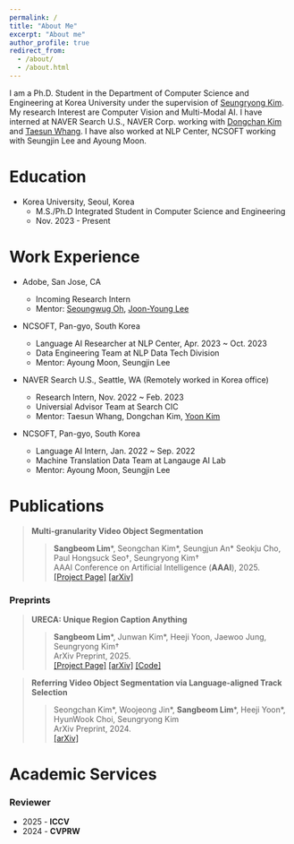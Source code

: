 ```yaml
---
permalink: /
title: "About Me"
excerpt: "About me"
author_profile: true
redirect_from: 
  - /about/
  - /about.html
---
```


I am a Ph.D. Student in the Department of Computer Science and Engineering at Korea University under the supervision of [Seungryong Kim](https://cvlab.kaist.ac.kr/members/faculty). My research Interest are Computer Vision and Multi-Modal AI. I
have interned at NAVER Search U.S., NAVER Corp. working with [Dongchan Kim](https://dongchankim.io/) and [Taesun Whang](https://taesunwhang.github.io/).  I have also worked at NLP Center, NCSOFT working with Seungjin Lee and Ayoung Moon.

Education
======
* Korea University, Seoul, Korea
  * M.S./Ph.D Integrated Student in Computer Science and Engineering
  * Nov. 2023 - Present
<!-- * B.S in Deparment of Sotware Application, Kangnam University, 2023 -->
<!-- * B.S. in GitHub, GitHub University, 2012 --> 

Work Experience
======
* Adobe, San Jose, CA
  * Incoming Research Intern
  * Mentor: [Seoungwug Oh](https://sites.google.com/view/seoungwugoh/), [Joon-Young Lee](https://joonyoung-cv.github.io/)

* NCSOFT, Pan-gyo, South Korea
  * Language AI Researcher at NLP Center, Apr. 2023 ~ Oct. 2023
  * Data Engineering Team at NLP Data Tech Division
  * Mentor: Ayoung Moon, Seungjin Lee

* NAVER Search U.S., Seattle, WA (Remotely worked in Korea office)
  * Research Intern, Nov. 2022 ~ Feb. 2023
  * Universial Advisor Team at Search CIC
  * Mentor: Taesun Whang, Dongchan Kim, [Yoon Kim](https://people.csail.mit.edu/yoonkim/)
 
* NCSOFT, Pan-gyo, South Korea
  * Language AI Intern, Jan. 2022 ~ Sep. 2022
  * Machine Translation Data Team at Langauge AI Lab
  * Mentor: Ayoung Moon, Seungjin Lee
 
Publications
=====
> <i style='font-style: normal;'>**Multi-granularity Video Object Segmentation**<br></i>
>> <i style='font-style: normal;'>**Sangbeom Lim**\*, Seongchan Kim\*, Seungjun An\*  Seokju Cho, Paul Hongsuck Seo†, Seungryong Kim†<br></i>
>> <i style='font-style: normal;'>AAAI Conference on Artificial Intelligence (**AAAI**), 2025.<br></i>
>> <i style='font-style: normal;'><a href="https://cvlab-kaist.github.io/MUG-VOS/">[Project Page]</a> <a href="https://arxiv.org/abs/2412.01471">[arXiv]</a> 

### Preprints

> <i style='font-style: normal;'>**URECA: Unique Region Caption Anything**<br></i>
>> <i style='font-style: normal;'>**Sangbeom Lim**\*, Junwan Kim\*, Heeji Yoon, Jaewoo Jung, Seungryong Kim†<br></i>
>> <i style='font-style: normal;'>ArXiv Preprint, 2025.<br></i>
>> <i style='font-style: normal;'><a href="https://cvlab-kaist.github.io/URECA/">[Project Page]</a> <a href="https://arxiv.org/abs/2504.05305">[arXiv]</a> <a href="https://github.com/cvlab-kaist/URECA">[Code]</a> 

> <i style='font-style: normal;'>**Referring Video Object Segmentation via Language-aligned Track Selection**<br></i>
>> <i style='font-style: normal;'>Seongchan Kim\*, Woojeong Jin\*, **Sangbeom Lim**\*, Heeji Yoon\*, HyunWook Choi, Seungryong Kim<br></i>
>> <i style='font-style: normal;'>ArXiv Preprint, 2024.<br></i>
>> <i style='font-style: normal;'><a href="https://arxiv.org/pdf/2412.01136">[arXiv]</a> 

Academic Services
=====
### Reviewer
* 2025 - **ICCV**
* 2024 - **CVPRW**

<!--
For more info
------
More info about ME can be found in my [Full CV](https://sangbeomlim.github.io/cv)
-->
